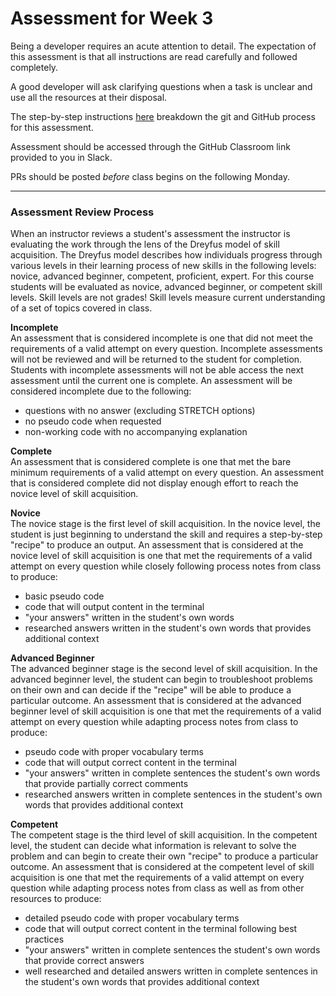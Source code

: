# Assessment for Week 3

Being a developer requires an acute attention to detail. The expectation of this assessment is that all instructions are read carefully and followed completely.

A good developer will ask clarifying questions when a task is unclear and use all the resources at their disposal.

The step-by-step instructions [here](https://github.com/LEARNAcademy/Syllabus/blob/main/github/assessments.md) breakdown the git and GitHub process for this assessment.

Assessment should be accessed through the GitHub Classroom link provided to you in Slack.

PRs should be posted _before_ class begins on the following Monday.

---

### Assessment Review Process

When an instructor reviews a student's assessment the instructor is evaluating the work through the lens of the Dreyfus model of skill acquisition. The Dreyfus model describes how individuals progress through various levels in their learning process of new skills in the following levels: novice, advanced beginner, competent, proficient, expert. For this course students will be evaluated as novice, advanced beginner, or competent skill levels. Skill levels are not grades! Skill levels measure current understanding of a set of topics covered in class.

**Incomplete**  
An assessment that is considered incomplete is one that did not meet the requirements of a valid attempt on every question. Incomplete assessments will not be reviewed and will be returned to the student for completion. Students with incomplete assessments will not be able access the next assessment until the current one is complete. An assessment will be considered incomplete due to the following:

- questions with no answer (excluding STRETCH options)
- no pseudo code when requested
- non-working code with no accompanying explanation

**Complete**  
An assessment that is considered complete is one that met the bare minimum requirements of a valid attempt on every question. An assessment that is considered complete did not display enough effort to reach the novice level of skill acquisition.

**Novice**  
The novice stage is the first level of skill acquisition. In the novice level, the student is just beginning to understand the skill and requires a step-by-step "recipe" to produce an output. An assessment that is considered at the novice level of skill acquisition is one that met the requirements of a valid attempt on every question while closely following process notes from class to produce:

- basic pseudo code
- code that will output content in the terminal
- "your answers" written in the student's own words
- researched answers written in the student's own words that provides additional context

**Advanced Beginner**  
The advanced beginner stage is the second level of skill acquisition. In the advanced beginner level, the student can begin to troubleshoot problems on their own and can decide if the "recipe" will be able to produce a particular outcome. An assessment that is considered at the advanced beginner level of skill acquisition is one that met the requirements of a valid attempt on every question while adapting process notes from class to produce:

- pseudo code with proper vocabulary terms
- code that will output correct content in the terminal
- "your answers" written in complete sentences the student's own words that provide partially correct comments
- researched answers written in complete sentences in the student's own words that provides additional context

**Competent**  
The competent stage is the third level of skill acquisition. In the competent level, the student can decide what information is relevant to solve the problem and can begin to create their own "recipe" to produce a particular outcome. An assessment that is considered at the competent level of skill acquisition is one that met the requirements of a valid attempt on every question while adapting process notes from class as well as from other resources to produce:

- detailed pseudo code with proper vocabulary terms
- code that will output correct content in the terminal following best practices
- "your answers" written in complete sentences the student's own words that provide correct answers
- well researched and detailed answers written in complete sentences in the student's own words that provides additional context
